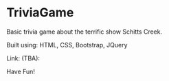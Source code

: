 # TriviaGame

Basic trivia game about the terrific show Schitts Creek.

Built using: 
HTML, CSS, Bootstrap, JQuery

Link: (TBA):

Have Fun!